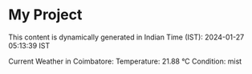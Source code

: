 # My Project

This content is dynamically generated in Indian Time (IST): 2024-01-27 05:13:39 IST


Current Weather in Coimbatore:
Temperature: 21.88 °C
Condition: mist
